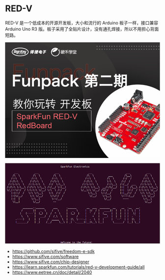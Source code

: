 # RED-V
RED-V 是一个低成本的开源开发板，大小和流行的 Arduino 板子一样，接口兼容 Arduino Uno R3 版。板子采用了全贴片设计，没有通孔焊接，所以不用担心背面短路。

![](./images/Funpack02_banner.png)



![](./images/Terminal.png)



- <https://github.com/sifive/freedom-e-sdk>
- <https://www.sifive.com/software>
- <https://www.sifive.com/chip-designer>
- <https://learn.sparkfun.com/tutorials/red-v-development-guide/all>
- <https://www.eetree.cn/doc/detail/2040>
